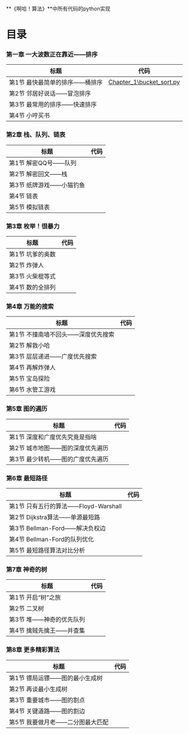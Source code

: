 **《啊哈！算法》**中所有代码的python实现

# 目录

### 第一章 一大波数正在靠近——排序

| 标题                            | 代码                                                 |
| ------------------------------- | ---------------------------------------------------- |
| 第1节  最快最简单的排序——桶排序 | [Chapter_1\bucket_sort.py](Chapter_1/bucket_sort.py) |
| 第2节  邻居好说话——冒泡排序     |                                                      |
| 第3节  最常用的排序——快速排序   |                                                      |
| 第4节  小哼买书                 |                                                      |



### 第2章 栈、队列、链表

| 标题                      | 代码 |
| ------------------------- | ---- |
| 第1节  解密QQ号——队列     |      |
| 第2节  解密回文——栈       |      |
| 第3节  纸牌游戏——小猫钓鱼 |      |
| 第4节  链表               |      |
| 第5节  模拟链表           |      |



### 第3章 枚举！很暴力

| 标题              | 代码 |
| ----------------- | ---- |
| 第1节  坑爹的奥数 |      |
| 第2节  炸弹人     |      |
| 第3节  火柴棍等式 |      |
| 第4节  数的全排列 |      |



### 第4章 万能的搜索

| 标题                                | 代码 |
| ----------------------------------- | ---- |
| 第1节  不撞南墙不回头——深度优先搜索 |      |
| 第2节  解救小哈                     |      |
| 第3节  层层递进——广度优先搜索       |      |
| 第4节  再解炸弹人                   |      |
| 第5节  宝岛探险                     |      |
| 第6节  水管工游戏                   |      |



### 第5章 图的遍历

| 标题                              | 代码 |
| --------------------------------- | ---- |
| 第1节  深度和广度优先究竟是指啥   |      |
| 第2节  城市地图——图的深度优先遍历 |      |
| 第3节  最少转机——图的广度优先遍历 |      |



### 第6章 最短路径

| 标题                                  | 代码 |
| ------------------------------------- | ---- |
| 第1节  只有五行的算法——Floyd-Warshall |      |
| 第2节  Dijkstra算法——单源最短路       |      |
| 第3节  Bellman-Ford——解决负权边       |      |
| 第4节  Bellman-Ford的队列优化         |      |
| 第5节  最短路径算法对比分析           |      |



### 第7章 神奇的树

| 标题                      | 代码 |
| ------------------------- | ---- |
| 第1节  开启“树”之旅       |      |
| 第2节  二叉树             |      |
| 第3节  堆——神奇的优先队列 |      |
| 第4节  擒贼先擒王——并查集 |      |



### 第8章 更多精彩算法

| 标题                              | 代码 |
| --------------------------------- | ---- |
| 第1节  镖局运镖——图的最小生成树   |      |
| 第2节  再谈最小生成树             |      |
| 第3节  重要城市——图的割点         |      |
| 第4节  关键道路——图的割边         |      |
| 第5节  我要做月老——二分图最大匹配 |      |
